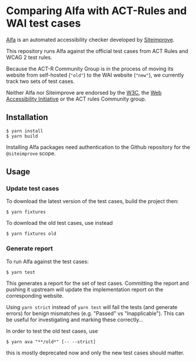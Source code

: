 # Comparing Alfa with ACT-Rules and WAI test cases

[Alfa](https://github.com/Siteimprove/alfa) is an automated accessibility checker developed by [Siteimprove](https://www.siteimprove.com/). 

This repository runs Alfa against the official test cases from ACT Rules and WCAG 2 test rules.

Because the ACT-R Community Group is in the process of moving its website from self-hosted (`"old"`) to the WAI website (`"new"`), we currently track two sets of test cases. 

Neither Alfa nor Siteimprove are endorsed by the [W3C](https://www.w3.org/), the [Web Accessibility Initiative](https://www.w3.org/WAI/) or the ACT rules Community group.

## Installation

```shell
$ yarn install
$ yarn build
```

Installing Alfa packages need authentication to the Github repository for the `@siteimprove` scope.

## Usage

### Update test cases

To download the latest version of the test cases, build the project then:

```shell
$ yarn fixtures
```

To download the old test cases, use instead

```shell
$ yarn fixtures old
```

### Generate report

To run Alfa against the test cases:

```shell
$ yarn test
```

This generates a report for the set of test cases. Committing the report and pushing it upstream will update the implementation report on the corresponding website.

Using `yarn strict` instead of `yarn test` will fail the tests (and generate errors) for benign mismatches (e.g. "Passed" vs "Inapplicable"). This can be useful for investigating and marking these correctly…

In order to test the old test cases, use

```shell
$ yarn ava "**/old*" [-- --strict]
```

this is mostly deprecated now and only the new test cases should matter.